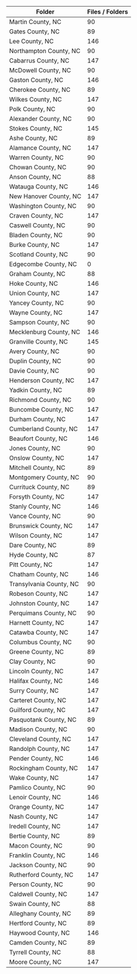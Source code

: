 | Folder                  |   Files / Folders |
|-------------------------|-------------------|
| Martin County, NC       |                90 |
| Gates County, NC        |                89 |
| Lee County, NC          |               146 |
| Northampton County, NC  |                90 |
| Cabarrus County, NC     |               147 |
| McDowell County, NC     |                90 |
| Gaston County, NC       |               146 |
| Cherokee County, NC     |                89 |
| Wilkes County, NC       |               147 |
| Polk County, NC         |                90 |
| Alexander County, NC    |                90 |
| Stokes County, NC       |               145 |
| Ashe County, NC         |                89 |
| Alamance County, NC     |               147 |
| Warren County, NC       |                90 |
| Chowan County, NC       |                90 |
| Anson County, NC        |                88 |
| Watauga County, NC      |               146 |
| New Hanover County, NC  |               147 |
| Washington County, NC   |                90 |
| Craven County, NC       |               147 |
| Caswell County, NC      |                90 |
| Bladen County, NC       |                90 |
| Burke County, NC        |               147 |
| Scotland County, NC     |                90 |
| Edgecombe County, NC    |                 0 |
| Graham County, NC       |                88 |
| Hoke County, NC         |               146 |
| Union County, NC        |               147 |
| Yancey County, NC       |                90 |
| Wayne County, NC        |               147 |
| Sampson County, NC      |                90 |
| Mecklenburg County, NC  |               146 |
| Granville County, NC    |               145 |
| Avery County, NC        |                90 |
| Duplin County, NC       |                90 |
| Davie County, NC        |                90 |
| Henderson County, NC    |               147 |
| Yadkin County, NC       |                89 |
| Richmond County, NC     |                90 |
| Buncombe County, NC     |               147 |
| Durham County, NC       |               147 |
| Cumberland County, NC   |               147 |
| Beaufort County, NC     |               146 |
| Jones County, NC        |                90 |
| Onslow County, NC       |               147 |
| Mitchell County, NC     |                89 |
| Montgomery County, NC   |                90 |
| Currituck County, NC    |                89 |
| Forsyth County, NC      |               147 |
| Stanly County, NC       |               146 |
| Vance County, NC        |                90 |
| Brunswick County, NC    |               147 |
| Wilson County, NC       |               147 |
| Dare County, NC         |                89 |
| Hyde County, NC         |                87 |
| Pitt County, NC         |               147 |
| Chatham County, NC      |               146 |
| Transylvania County, NC |                90 |
| Robeson County, NC      |               147 |
| Johnston County, NC     |               147 |
| Perquimans County, NC   |                90 |
| Harnett County, NC      |               147 |
| Catawba County, NC      |               147 |
| Columbus County, NC     |                90 |
| Greene County, NC       |                89 |
| Clay County, NC         |                90 |
| Lincoln County, NC      |               147 |
| Halifax County, NC      |               146 |
| Surry County, NC        |               147 |
| Carteret County, NC     |               147 |
| Guilford County, NC     |               147 |
| Pasquotank County, NC   |                89 |
| Madison County, NC      |                90 |
| Cleveland County, NC    |               147 |
| Randolph County, NC     |               147 |
| Pender County, NC       |               146 |
| Rockingham County, NC   |               147 |
| Wake County, NC         |               147 |
| Pamlico County, NC      |                90 |
| Lenoir County, NC       |               146 |
| Orange County, NC       |               147 |
| Nash County, NC         |               147 |
| Iredell County, NC      |               147 |
| Bertie County, NC       |                89 |
| Macon County, NC        |                90 |
| Franklin County, NC     |               146 |
| Jackson County, NC      |                90 |
| Rutherford County, NC   |               147 |
| Person County, NC       |                90 |
| Caldwell County, NC     |               147 |
| Swain County, NC        |                88 |
| Alleghany County, NC    |                89 |
| Hertford County, NC     |                89 |
| Haywood County, NC      |               146 |
| Camden County, NC       |                89 |
| Tyrrell County, NC      |                88 |
| Moore County, NC        |               147 |